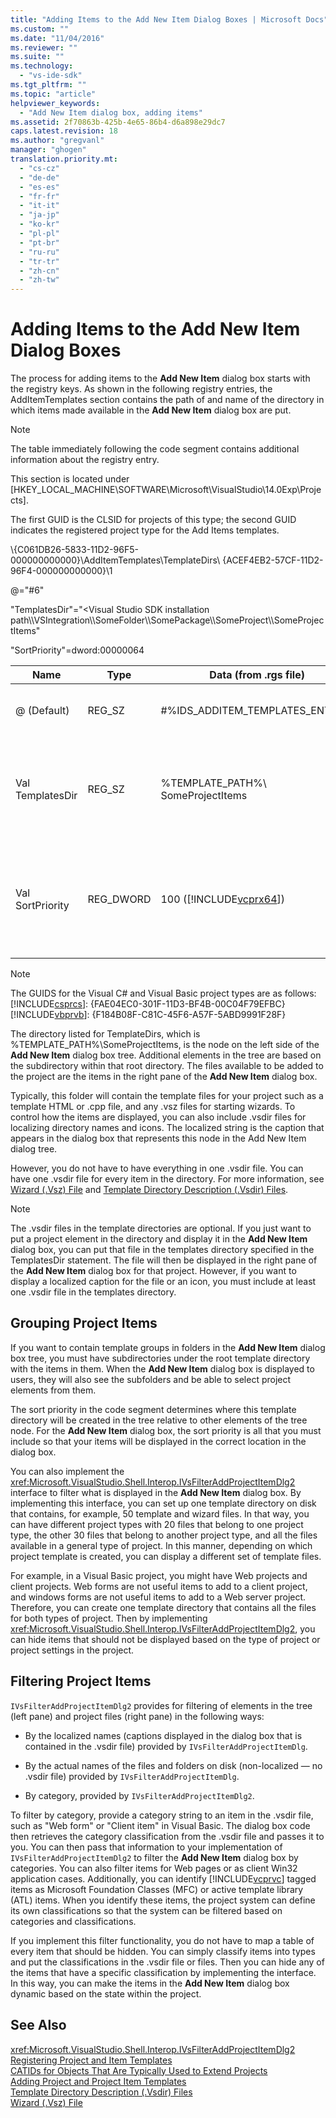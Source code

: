 ```yaml
---
title: "Adding Items to the Add New Item Dialog Boxes | Microsoft Docs"
ms.custom: ""
ms.date: "11/04/2016"
ms.reviewer: ""
ms.suite: ""
ms.technology: 
  - "vs-ide-sdk"
ms.tgt_pltfrm: ""
ms.topic: "article"
helpviewer_keywords: 
  - "Add New Item dialog box, adding items"
ms.assetid: 2f70863b-425b-4e65-86b4-d6a898e29dc7
caps.latest.revision: 18
ms.author: "gregvanl"
manager: "ghogen"
translation.priority.mt: 
  - "cs-cz"
  - "de-de"
  - "es-es"
  - "fr-fr"
  - "it-it"
  - "ja-jp"
  - "ko-kr"
  - "pl-pl"
  - "pt-br"
  - "ru-ru"
  - "tr-tr"
  - "zh-cn"
  - "zh-tw"
---
```

# Adding Items to the Add New Item Dialog Boxes
The process for adding items to the **Add New Item** dialog box starts with the registry keys. As shown in the following registry entries, the AddItemTemplates section contains the path of and name of the directory in which items made available in the **Add New Item** dialog box are put.  
  
> [!NOTE]
>  The table immediately following the code segment contains additional information about the registry entry.  
  
 This section is located under [HKEY_LOCAL_MACHINE\SOFTWARE\Microsoft\VisualStudio\14.0Exp\Projects].  
  
 The first GUID is the CLSID for projects of this type; the second GUID indicates the registered project type for the Add Items templates.  
  
 \\{C061DB26-5833-11D2-96F5-000000000000}\AddItemTemplates\TemplateDirs\ {ACEF4EB2-57CF-11D2-96F4-000000000000}\1  
  
 @="#6"  
  
 "TemplatesDir"="\<Visual Studio SDK installation path\\\VSIntegration\\\SomeFolder\\\SomePackage\\\SomeProject\\\SomeProjectItems"  
  
 "SortPriority"=dword:00000064  
  
|Name|Type|Data (from .rgs file)|Description|  
|----------|----------|-----------------------------|-----------------|  
|@ (Default)|REG_SZ|#%IDS_ADDITEM_TEMPLATES_ENTRY%|Resource ID for **Add Item** templates.|  
|Val TemplatesDir|REG_SZ|%TEMPLATE_PATH%\ SomeProjectItems|Path of the project items displayed in the dialog for the **Add New Item** wizard.|  
|Val SortPriority|REG_DWORD|100 ([!INCLUDE[vcprx64](../../extensibility/internals/includes/vcprx64_md.md)])|Determines the sort order in the tree node of files displayed in the **Add New Item** dialog box.|  
  
> [!NOTE]
>  The GUIDS for the Visual C# and Visual Basic project types are as follows:[!INCLUDE[csprcs](../../data-tools/includes/csprcs_md.md)]: {FAE04EC0-301F-11D3-BF4B-00C04F79EFBC}[!INCLUDE[vbprvb](../../code-quality/includes/vbprvb_md.md)]: {F184B08F-C81C-45F6-A57F-5ABD9991F28F}  
  
 The directory listed for TemplateDirs, which is %TEMPLATE_PATH%\SomeProjectItems, is the node on the left side of the **Add New Item** dialog box tree. Additional elements in the tree are based on the subdirectory within that root directory. The files available to be added to the project are the items in the right pane of the **Add New Item** dialog box.  
  
 Typically, this folder will contain the template files for your project such as a template HTML or .cpp file, and any .vsz files for starting wizards. To control how the items are displayed, you can also include .vsdir files for localizing directory names and icons. The localized string is the caption that appears in the dialog box that represents this node in the Add New Item dialog tree.  
  
 However, you do not have to have everything in one .vsdir file. You can have one .vsdir file for every item in the directory. For more information, see [Wizard (.Vsz) File](../../extensibility/internals/wizard-dot-vsz-file.md) and [Template Directory Description (.Vsdir) Files](../../extensibility/internals/template-directory-description-dot-vsdir-files.md).  
  
> [!NOTE]
>  The .vsdir files in the template directories are optional. If you just want to put a project element in the directory and display it in the **Add New Item** dialog box, you can put that file in the templates directory specified in the TemplatesDir statement. The file will then be displayed in the right pane of the **Add New Item** dialog box for that project. However, if you want to display a localized caption for the file or an icon, you must include at least one .vsdir file in the templates directory.  
  
## Grouping Project Items  
 If you want to contain template groups in folders in the **Add New Item** dialog box tree, you must have subdirectories under the root template directory with the items in them. When the **Add New Item** dialog box is displayed to users, they will also see the subfolders and be able to select project elements from them.  
  
 The sort priority in the code segment determines where this template directory will be created in the tree relative to other elements of the tree node. For the **Add New Item** dialog box, the sort priority is all that you must include so that your items will be displayed in the correct location in the dialog box.  
  
 You can also implement the <xref:Microsoft.VisualStudio.Shell.Interop.IVsFilterAddProjectItemDlg2> interface to filter what is displayed in the **Add New Item** dialog box. By implementing this interface, you can set up one template directory on disk that contains, for example, 50 template and wizard files. In that way, you can have different project types with 20 files that belong to one project type, the other 30 files that belong to another project type, and all the files available in a general type of project. In this manner, depending on which project template is created, you can display a different set of template files.  
  
 For example, in a Visual Basic project, you might have Web projects and client projects. Web forms are not useful items to add to a client project, and windows forms are not useful items to add to a Web server project. Therefore, you can create one template directory that contains all the files for both types of project. Then by implementing <xref:Microsoft.VisualStudio.Shell.Interop.IVsFilterAddProjectItemDlg2>, you can hide items that should not be displayed based on the type of project or project settings in the project.  
  
## Filtering Project Items  
 `IVsFilterAddProjectItemDlg2` provides for filtering of elements in the tree (left pane) and project files (right pane) in the following ways:  
  
-   By the localized names (captions displayed in the dialog box that is contained in the .vsdir file) provided by `IVsFilterAddProjectItemDlg`.  
  
-   By the actual names of the files and folders on disk (non-localized — no .vsdir file) provided by `IVsFilterAddProjectItemDlg`.  
  
-   By category, provided by `IVsFilterAddProjectItemDlg2`.  
  
 To filter by category, provide a category string to an item in the .vsdir file, such as "Web form" or "Client item" in Visual Basic. The dialog box code then retrieves the category classification from the .vsdir file and passes it to you. You can then pass that information to your implementation of `IVsFilterAddProjectItemDlg2` to filter the **Add New Item** dialog box by categories. You can also filter items for Web pages or as client Win32 application cases. Additionally, you can identify [!INCLUDE[vcprvc](../../code-quality/includes/vcprvc_md.md)] tagged items as Microsoft Foundation Classes (MFC) or active template library (ATL) items. When you identify these items, the project system can define its own classifications so that the system can be filtered based on categories and classifications.  
  
 If you implement this filter functionality, you do not have to map a table of every item that should be hidden. You can simply classify items into types and put the classifications in the .vsdir file or files. Then you can hide any of the items that have a specific classification by implementing the interface. In this way, you can make the items in the **Add New Item** dialog box dynamic based on the state within the project.  
  
## See Also  
 <xref:Microsoft.VisualStudio.Shell.Interop.IVsFilterAddProjectItemDlg2>   
 [Registering Project and Item Templates](../../extensibility/internals/registering-project-and-item-templates.md)   
 [CATIDs for Objects That Are Typically Used to Extend Projects](../../extensibility/internals/catids-for-objects-that-are-typically-used-to-extend-projects.md)   
 [Adding Project and Project Item Templates](../../extensibility/internals/adding-project-and-project-item-templates.md)   
 [Template Directory Description (.Vsdir) Files](../../extensibility/internals/template-directory-description-dot-vsdir-files.md)   
 [Wizard (.Vsz) File](../../extensibility/internals/wizard-dot-vsz-file.md)
